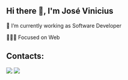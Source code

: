 
## Hi there 👋, I'm José Vinicius

🔭 I’m currently working as Software Developer

👨🏻‍💻 Focused on Web

## Contacts:
<div>
<a href = "mailto:contato@jvquadros15"><img loading="lazy" src="https://img.shields.io/badge/Gmail-D14836?style=for-the-badge&logo=gmail&logoColor=white" target="_blank"></a>
<a href="https://www.linkedin.com/in/jose-vinicius-quadros/" target="_blank"><img loading="lazy" src="https://img.shields.io/badge/-LinkedIn-%230077B5?style=for-the-badge&logo=linkedin&logoColor=white" target="_blank"></a>   
</div>
